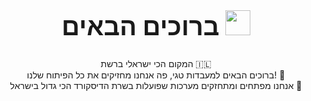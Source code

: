 <!-- Welcome Text -->
<div align="center">
<h1 style="font-size:40px">ברוכים הבאים <img src="https://media.giphy.com/media/hvRJCLFzcasrR4ia7z/giphy.gif" width="40">
</h1>
<p align="center">
  
המקום הכי ישראלי ברשת  🇮🇱\
ברוכים הבאים למעבדות טגי, פה אנחנו מחזיקים את כל הפיתוח שלנו!  🦆\
אנחנו מפתחים ומתחזקים מערכות שפועלות בשרת הדיסקורד הכי גדול בישראל  🚀

</p>
